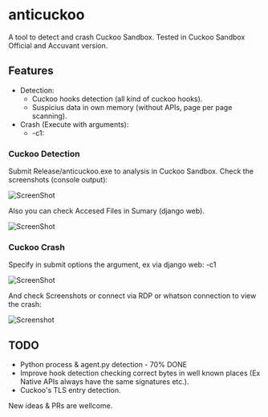 # anticuckoo
A tool to detect and crash Cuckoo Sandbox. Tested in Cuckoo Sandbox Official and Accuvant version.

## Features 

* Detection:
  * Cuckoo hooks detection (all kind of cuckoo hooks).
  * Suspicius data in own memory (without APIs, page per page scanning).
* Crash (Execute with arguments):
  * -c1:

### Cuckoo Detection

Submit Release/anticuckoo.exe to analysis in Cuckoo Sandbox. Check the screenshots (console output):

![ScreenShot](https://github.com/David-Reguera-Garcia-Dreg/anticuckoo/blob/images/anticuckoo.png)

Also you can check Accesed Files in Sumary (django web).

![ScreenShot](https://github.com/David-Reguera-Garcia-Dreg/anticuckoo/blob/images/Sumary.png)

### Cuckoo Crash

Specify in submit options the argument, ex via django web: -c1

![ScreenShot](https://github.com/David-Reguera-Garcia-Dreg/anticuckoo/blob/images/cuckooarguments.png)

And check Screenshots or connect via RDP or whatson connection to view the crash:

![Screenshot](https://github.com/David-Reguera-Garcia-Dreg/anticuckoo/blob/images/cuckoocrash.png)

## TODO
* Python process & agent.py detection - 70% DONE
* Improve hook detection checking correct bytes in well known places (Ex Native APIs always have the same signatures etc.).
* Cuckoo's TLS entry detection.

New ideas & PRs are wellcome.
